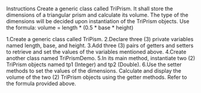 Instructions
Create a generic class called TriPrism. It shall store the dimensions of a triangular prism and calculate its volume. The type of the dimensions will be decided upon instantiation of the TriPrism objects. Use the formula: volume = length * (0.5 * base * height)

1.Create a generic class called TriPism. 
2.Declare three (3) private variables named length, base, and height.
3.Add three (3) pairs of getters and setters to retrieve and set the values of the variables mentioned above.
4.Create another class named TriPrismDemo.
5.In its main method, instantiate two (2) TriPrism objects named tp1 (Integer) and tp2 (Double).
6.Use the setter methods to set the values of the dimensions. 
Calculate and display the volume of the two (2) TriPrism objects using the getter methods. Refer to the formula provided above.
